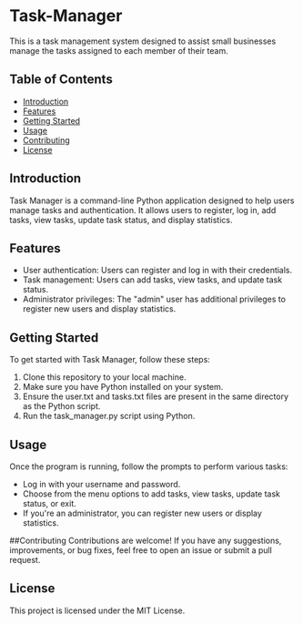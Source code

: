 # Task-Manager
This is a task management system designed to assist small businesses manage the tasks assigned to each member of their team.


## Table of Contents
- [Introduction](#introduction)
- [Features](#features)
- [Getting Started](#getting-started)
- [Usage](#usage)
- [Contributing](#contributing)
- [License](#license)


## Introduction
Task Manager is a command-line Python application designed to help users manage tasks and authentication. It allows users to register, log in, add tasks, view tasks, update task status, and display statistics.


## Features
- User authentication: Users can register and log in with their credentials.
- Task management: Users can add tasks, view tasks, and update task status.
- Administrator privileges: The "admin" user has additional privileges to register new users and display statistics.


## Getting Started
To get started with Task Manager, follow these steps:

1. Clone this repository to your local machine.
2. Make sure you have Python installed on your system.
3. Ensure the user.txt and tasks.txt files are present in the same directory as the Python script.
4. Run the task_manager.py script using Python.


## Usage
Once the program is running, follow the prompts to perform various tasks:

- Log in with your username and password.
- Choose from the menu options to add tasks, view tasks, update task status, or exit.
- If you're an administrator, you can register new users or display statistics.


##Contributing
Contributions are welcome! If you have any suggestions, improvements, or bug fixes, feel free to open an issue or submit a pull request.


## License
This project is licensed under the MIT License.
